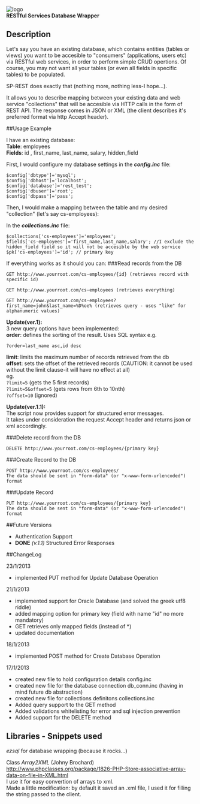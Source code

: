 ![logo](http://s7.postimage.org/4214k624r/my_Logo.png)  
**RESTful Services Database Wrapper**

## Description
  
Let's say you have an existing database, which contains entities (tables or views) you want to be accesible to "consumers" (applications, users etc) via RESTful web services, in order to perform simple CRUD opertions. Of course, you may not want all your tables (or even all fields in specific tables) to be populated.

SP-REST does exactly that (nothing more, nothing less-I hope...).

It allows you to describe mapping between your existing data and web service "collections" that will be accesible via HTTP calls in the form of REST API. The response comes in JSON or XML (the client describes it's preferred format via http Accept header).

##Usage Example

I have an existing database:  
**Table**: employees  
**Fields**: id , first_name, last_name, salary, hidden_field

First, I would configure my database settings in the ***config.inc*** file:

    $config['dbtype']='mysql';    
    $config['dbhost']='localhost';
    $config['database']='rest_test';
    $config['dbuser']='root';
    $config['dbpass']='pass';

Then, I would make a mapping between the table and my desired "collection" (let's say cs-employees):

In the ***collections.inc*** file:

    $collections['cs-employees']='employees';
    $fields['cs-employees']='first_name,last_name,salary'; //I exclude the hidden_field field so it will not be accesible by the web service 
    $pk['cs-employees']='id'; // primary key

If everything works as it should you can:
###Read records from the DB

    GET http://www.yourroot.com/cs-employees/{id} (retrieves record with specific id)

    GET http://www.yourroot.com/cs-employees (retrieves everything)
    
    GET http://www.yourroot.com/cs-employees?first_name=john&last_name=%D%oe% (retrieves query - uses "like" for alphanumeric values) 

**Update(ver.1):**   
3 new query options have been implemented:   
**order**: defines the sorting of the result. Uses SQL syntax e.g.

`?order=last_name asc,id desc`

**limit**: limits the maximum number of records retrieved from the db  
**offset**: sets the offset of the retrieved records (CAUTION: it cannot be used without the limit clause-it will have no effect at all)  
eg.  
`?limit=5` (gets the 5 first records)  
`?limit=5&offset=5` (gets rows from 6th to 10nth)  
`?offset=10` (ignored)

**Update(ver.1.1):**   
The script now provides support for structured error messages.  
It takes under consideration the request Accept header and returns json or xml accordingly.

###Delete record from the DB

    DELETE http://www.yourroot.com/cs-employees/{primary key}
    
###Create Record to the DB

    POST http://www.yourroot.com/cs-employees/
    The data should be sent in "form-data" (or "x-www-form-urlencoded") format
    
###Update Record

    PUT http://www.yourroot.com/cs-employees/{primary key}
    The data should be sent in "form-data" (or "x-www-form-urlencoded") format
    
##Future Versions

* Authentication Support  
* **DONE** *(v.1.1)* Structured Error Responses  
        
##ChangeLog

23/1/2013
* implemented PUT method for Update Database Operation

21/1/2013
* implemented support for Oracle Database  (and solved the greek utf8 riddle)
* added mapping option for primary key (field with name "id" no more mandatory)  
* GET retrieves only mapped fields (instead of *)  
* updated documentation  

18/1/2013  
* implemented POST method for Create Database Operation


17/1/2013  
* created new file to hold configuration details config.inc    
* created new file for the database connection db_conn.inc (having in mind future db abstraction)  
* created new file for collections definitons collections.inc  
* Added query support to the GET method  
* Added validations whitelisting for error and sql injection prevention  
* Added support for the DELETE method  
 

## Libraries - Snippets used

_ezsql_ for database wrapping (because it rocks...)

Class _Array2XML_ (Johny Brochard) 
<http://www.phpclasses.org/package/1826-PHP-Store-associative-array-data-on-file-in-XML.html>  
I use it for easy convertion of arrays to xml.  
Made a little modification: by default it saved an .xml file, I used it for filling the string passed to the client.   

